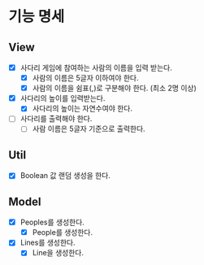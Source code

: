 # 기능 명세

## View
- [x] 사다리 게임에 참여하는 사람의 이름을 입력 받는다.
  - [x] 사람의 이름은 5글자 이하여야 한다.
  - [x] 사람의 이름을 쉼표(,)로 구분해야 한다. (최소 2명 이상)
- [x] 사다리의 높이를 입력받는다.
  - [x] 사다리의 높이는 자연수여야 한다.
- [ ] 사다리를 출력해야 한다.
  - [ ] 사람 이름은 5글자 기준으로 출력한다.
  
## Util
- [x] Boolean 값 랜덤 생성을 한다.

## Model
- [x] Peoples를 생성한다.
  - [x] People를 생성한다.
- [x] Lines를 생성한다.
  - [X] Line을 생성한다.

[//]: # (- [ ] )